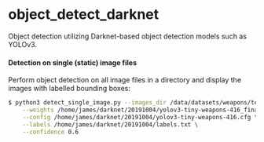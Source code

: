 # object_detect_darknet
Object detection utilizing Darknet-based object detection models such as YOLOv3.

#### Detection on single (static) image files
Perform object detection on all image files in a directory and display the 
images with labelled bounding boxes:
```bash
$ python3 detect_single_image.py --images_dir /data/datasets/weapons/test \
    --weights /home/james/darknet/20191004/yolov3-tiny-weapons-416_final.weights \
    --config /home/james/darknet/20191004/yolov3-tiny-weapons-416.cfg \
    --labels /home/james/darknet/20191004/labels.txt \
    --confidence 0.6
```
